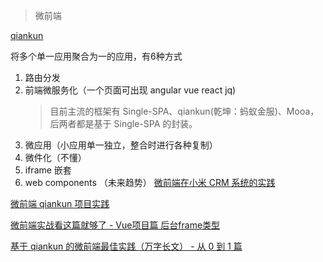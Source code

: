 > 微前端 

[qiankun](https://qiankun.umijs.org/zh/)

将多个单一应用聚合为一的应用，有6种方式
1. 路由分发
2. 前端微服务化（一个页面可出现 angular vue react jq)
   > 目前主流的框架有 Single-SPA、qiankun(乾坤：蚂蚁金服)、Mooa，后两者都是基于 Single-SPA 的封装。
3. 微应用（小应用单一独立，整合时进行各种复制）
4. 微件化（不懂）
5. iframe 嵌套
6. web components （未来趋势）
[微前端在小米 CRM 系统的实践](https://mp.weixin.qq.com/s?__biz=MjM5MTA1MjAxMQ==&mid=2651236279&idx=1&sn=2b8e79d5554f153bbbd39e6eb28132e2&chksm=bd497e338a3ef72573c6951613a24e1a5ae82090135f725c7a221f2222266bec0175fb8c47a0&scene=126&sessionid=1587091246&key=2c650c6403245066f0fb11bc2765354a6587977bc02df6a9949df2342d27ca144a04ef96fc2d31ca6e7abc0c8fc108509dbb963a11f9b58a65f0c9c535f7fc03f46587c4e53548ebf0fcf33e4d8f3546&ascene=1&uin=MzgxOTk1Nzk1&devicetype=Windows+10&version=62080079&lang=zh_CN&exportkey=AyMuXwzlPo1SoHmQySktY14%3D&pass_ticket=Xtmc9VcPnV9fuOtb5xqZD%2B2Xl%2Fojo8f%2F5wa7HCaNmrs5sZgim6ufcdEAt1lH%2BcTP)

[微前端 qiankun 项目实践](https://mp.weixin.qq.com/s?__biz=MzAxODE2MjM1MA==&mid=2651558294&idx=1&sn=71ed92c3f9d15905447db899b3a2b5a6&chksm=80254657b752cf415aad663b769413514ed085dc2f9c70182b4ad36b1fc25aece3ecbc25e5a5&scene=126&sessionid=1588732235&key=3a419e5c3dfe70bfd4f6d4f76871bc4f5383e61bb5977bf9d3f901646c4d13a600c28e6c5eea3109c1ca33fb4d471ff728d96d7aebeb86a1c82f98542f025aee30f2bf0aeaf2a9f361bc55389a7aa58c&ascene=1&uin=MzgxOTk1Nzk1&devicetype=Windows+10&version=62080079&lang=zh_CN&exportkey=A6KjF5J0OXFOxklGwLas1k4%3D&pass_ticket=SEJVX%2FOH1A9a5bLBp5TeijcXujXbJdranpMJkjLwmeU8EMIGxzvY13tI%2FfVQSq7q)

[微前端实战看这篇就够了 - Vue项目篇 后台frame类型](https://segmentfault.com/a/1190000021547996)

[基于 qiankun 的微前端最佳实践（万字长文） - 从 0 到 1 篇](https://segmentfault.com/a/1190000022631614)
